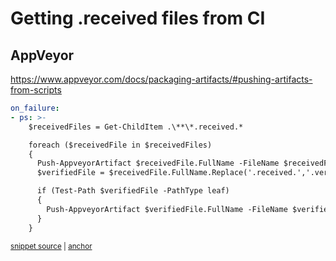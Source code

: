 <!--
GENERATED FILE - DO NOT EDIT
This file was generated by [MarkdownSnippets](https://github.com/SimonCropp/MarkdownSnippets).
Source File: /docs/mdsource/received-ci.source.md
To change this file edit the source file and then run MarkdownSnippets.
-->

# Getting .received files from CI


## AppVeyor

https://www.appveyor.com/docs/packaging-artifacts/#pushing-artifacts-from-scripts

<!-- snippet: AppVeyorArtifacts -->
<a id='snippet-appveyorartifacts'/></a>
```yml
on_failure:
- ps: >-
    $receivedFiles = Get-ChildItem .\**\*.received.*

    foreach ($receivedFile in $receivedFiles)
    {
      Push-AppveyorArtifact $receivedFile.FullName -FileName $receivedFile.Name
      $verifiedFile = $receivedFile.FullName.Replace('.received.','.verified.')

      if (Test-Path $verifiedFile -PathType leaf)
      {
        Push-AppveyorArtifact $verifiedFile.FullName -FileName $verifiedFile.Name
      }
    }
```
<sup><a href='/src/appveyor.yml#L11-L26' title='File snippet `appveyorartifacts` was extracted from'>snippet source</a> | <a href='#snippet-appveyorartifacts' title='Navigate to start of snippet `appveyorartifacts`'>anchor</a></sup>
<!-- endsnippet -->
